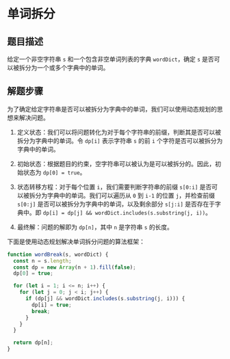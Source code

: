 # 单词拆分

## 题目描述

给定一个非空字符串 `s` 和一个包含非空单词列表的字典 `wordDict`，确定 `s` 是否可以被拆分为一个或多个字典中的单词。

## 解题步骤

为了确定给定字符串是否可以被拆分为字典中的单词，我们可以使用动态规划的思想来解决问题。

1. 定义状态：我们可以将问题转化为对于每个字符串的前缀，判断其是否可以被拆分为字典中的单词。令 `dp[i]` 表示字符串 `s` 的前 `i` 个字符是否可以被拆分为字典中的单词。

2. 初始状态：根据题目的约束，空字符串可以被认为是可以被拆分的。因此，初始状态为 `dp[0] = true`。

3. 状态转移方程：对于每个位置 `i`，我们需要判断字符串的前缀 `s[0:i]` 是否可以被拆分为字典中的单词。我们可以遍历从 `0` 到 `i-1` 的位置 `j`，并检查前缀 `s[0:j]` 是否可以被拆分为字典中的单词，以及剩余部分 `s[j:i]` 是否存在于字典中。即 `dp[i] = dp[j] && wordDict.includes(s.substring(j, i))`。

4. 最终解：问题的解即为 `dp[n]`，其中 `n` 是字符串 `s` 的长度。

下面是使用动态规划解决单词拆分问题的算法框架：

```javascript
function wordBreak(s, wordDict) {
  const n = s.length;
  const dp = new Array(n + 1).fill(false);
  dp[0] = true;

  for (let i = 1; i <= n; i++) {
    for (let j = 0; j < i; j++) {
      if (dp[j] && wordDict.includes(s.substring(j, i))) {
        dp[i] = true;
        break;
      }
    }
  }

  return dp[n];
}
```